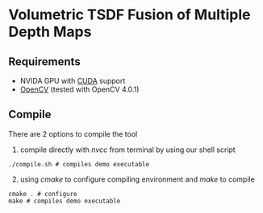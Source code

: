 # Volumetric TSDF Fusion of Multiple Depth Maps

## Requirements
 * NVIDA GPU with [CUDA](https://developer.nvidia.com/cuda-downloads) support
 * [OpenCV](http://opencv.org/) (tested with OpenCV 4.0.1)

## Compile

There are 2 options to compile the tool

1. compile directly with *nvcc* from terminal by using our shell script

```shell
./compile.sh # compiles demo executable
```

2. using *cmake* to configure compiling environment and *make* to compile

```shell
cmake . # configure
make # compiles demo executable
```

